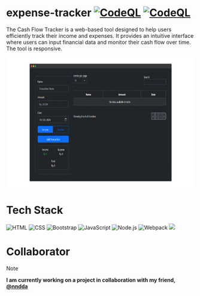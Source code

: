 # expense-tracker [![CodeQL](https://github.com/Zevhys/cash-flow/actions/workflows/codeql.yml/badge.svg)](https://github.com/Zevhys/cash-flow/actions/workflows/codeql.yml) [![CodeQL](https://github.com/Zevhys/cash-flow/actions/workflows/eslint.yml/badge.svg)](https://github.com/Zevhys/cash-flow/actions/workflows/eslint.yml)
The Cash Flow Tracker is a web-based tool designed to help users efficiently track their income and expenses. It provides an intuitive interface where users can input financial data and monitor their cash flow over time. The tool is responsive.

<div align="center">
  <img src="preview.png" height="350px">
</div>

# Tech Stack
![HTML](https://img.shields.io/badge/HTML-E34F26?style=flat-square&logo=html5&logoColor=ffffff)
![CSS](https://img.shields.io/badge/CSS-1572B6?style=flat-square&logo=css3&logoColor=ffffff)
![Bootstrap](https://img.shields.io/badge/Bootstrap-7952B3?style=flat-square&logo=bootstrap&logoColor=ffffff)
![JavaScript](https://img.shields.io/badge/JavaScript-F7DF1E?style=flat-square&logo=javascript&logoColor=000000)
![Node.js](https://img.shields.io/badge/Node.js-339933?style=flat-square&logo=nodedotjs&logoColor=white)
![Webpack](https://img.shields.io/badge/Webpack-8DD6F9?style=flat-square&logo=webpack&logoColor=white)
![](https://img.shields.io/badge/Font%20Awesome-528DD7?style=flat-square&logo=fontawesome&logoColor=ffffff)

# Collaborator
> [!NOTE]  
> <b>I am currently working on a project in collaboration with my friend, [@nndda](https://github.com/nndda)</b>
